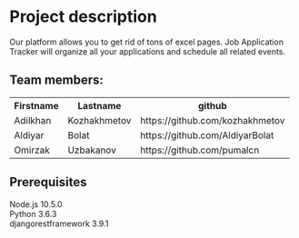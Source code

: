 <h1>Project description</h1>

Our platform allows you to get rid of tons of excel pages. Job Application Tracker will organize all your applications and schedule all related events. 


<h2>Team members:</h2>

<table style="width:100%">
  <tr>
    <th>Firstname</th>
    <th>Lastname</th> 
    <th>github</th>
  </tr>
  <tr>
    <td>Adilkhan</td>
    <td>Kozhakhmetov</td> 
    <td>https://github.com/kozhakhmetov</td>
  </tr>
  <tr>
    <td>Aldiyar</td>
    <td>Bolat</td> 
    <td>https://github.com/AldiyarBolat</td>
  </tr>
  
  <tr>
    <td>Omirzak</td>
    <td>Uzbakanov</td> 
    <td>https://github.com/pumalcn</td>
  </tr>
</table>


## Prerequisites
<p>
Node.js 10.5.0
<br>
Python 3.6.3
<br>
djangorestframework 3.9.1
</p>
